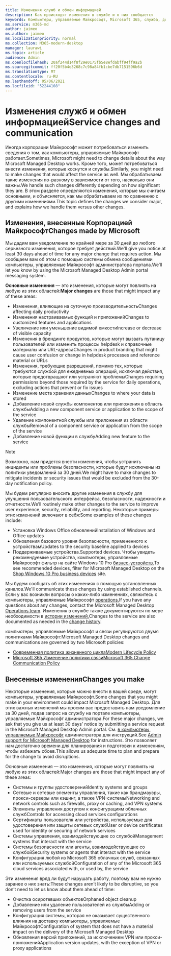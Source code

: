 ```yaml
---
title: Изменения служб и обмен информацией
description: Как происходят изменения в службе и о них сообщается
keywords: Компьютеры, управляемые Майкрософт, Microsoft 365, служба, документация
ms.service: m365-md
author: jaimeo
ms.author: jaimeo
ms.localizationpriority: normal
ms.collection: M365-modern-desktop
manager: laurawi
ms.topic: article
audience: Admin
ms.openlocfilehash: 20af244d14f8f29e0175fb5e8efdabff94ff9a2b
ms.sourcegitcommit: ff20f5b4e3268c7c98a84fb1cbe7db7151596b6d
ms.translationtype: MT
ms.contentlocale: ru-RU
ms.lasthandoff: 05/06/2021
ms.locfileid: "52244108"
---
```

# <a name="service-changes-and-communication"></a><span data-ttu-id="ebbb6-104">Изменения служб и обмен информацией</span><span class="sxs-lookup"><span data-stu-id="ebbb6-104">Service changes and communication</span></span>

<span data-ttu-id="ebbb6-105">Иногда корпорации Майкрософт может потребоваться изменить сведения о том, как компьютеры, управляемые Майкрософт работает.</span><span class="sxs-lookup"><span data-stu-id="ebbb6-105">Sometimes, Microsoft might need to change details about the way Microsoft Managed Desktop works.</span></span> <span data-ttu-id="ebbb6-106">Кроме того, может потребоваться внести изменения, которые коснутся и службы.</span><span class="sxs-lookup"><span data-stu-id="ebbb6-106">Similarly, you might need to make changes that would affect the service as well.</span></span> <span data-ttu-id="ebbb6-107">Мы обрабатываем такие изменения по-разному в зависимости от того, насколько они важны.</span><span class="sxs-lookup"><span data-stu-id="ebbb6-107">We handle such changes differently depending on how significant they are.</span></span> <span data-ttu-id="ebbb6-108">В этом разделе определяются изменения, которые мы считаем основными, и объясняется, как мы обрабатываем их по сравнению с другими изменениями.</span><span class="sxs-lookup"><span data-stu-id="ebbb6-108">This topic defines the changes we consider major, and explains how we handle them versus other changes.</span></span>



## <a name="changes-made-by-microsoft"></a><span data-ttu-id="ebbb6-109">Изменения, внесенные Корпорацией Майкрософт</span><span class="sxs-lookup"><span data-stu-id="ebbb6-109">Changes made by Microsoft</span></span>

<span data-ttu-id="ebbb6-110">Мы дадим вам уведомление по крайней мере за 30 дней до любого серьезного изменения, которое требует действий.</span><span class="sxs-lookup"><span data-stu-id="ebbb6-110">We'll give you notice at least 30 days ahead of time for any major change that requires action.</span></span> <span data-ttu-id="ebbb6-111">Мы сообщаем вам об этом с помощью системы обмена сообщениями компьютеры, управляемые Майкрософт администратора портала.</span><span class="sxs-lookup"><span data-stu-id="ebbb6-111">We’ll let you know by using the Microsoft Managed Desktop Admin portal messaging system.</span></span>

<span data-ttu-id="ebbb6-112">**Основные изменения** — это изменения, которые могут повлиять на любую из этих областей:</span><span class="sxs-lookup"><span data-stu-id="ebbb6-112">**Major changes** are those that might impact any of these areas:</span></span>
- <span data-ttu-id="ebbb6-113">Изменения, влияющие на суточную производительность</span><span class="sxs-lookup"><span data-stu-id="ebbb6-113">Changes affecting daily productivity</span></span>
- <span data-ttu-id="ebbb6-114">Изменения настраиваемых функций и приложений</span><span class="sxs-lookup"><span data-stu-id="ebbb6-114">Changes to customized features and applications</span></span>
- <span data-ttu-id="ebbb6-115">Увеличение или уменьшение видимой емкости</span><span class="sxs-lookup"><span data-stu-id="ebbb6-115">Increase or decrease of visible capacity</span></span>
- <span data-ttu-id="ebbb6-116">Изменения в брендинге продуктов, которые могут вызвать путаницу пользователей или изменить процессы helpdesk и справочные материалы или URL-адреса</span><span class="sxs-lookup"><span data-stu-id="ebbb6-116">Changes in product branding that might cause user confusion or change in helpdesk processes and reference material or URLs</span></span>
- <span data-ttu-id="ebbb6-117">Изменения, требующие разрешений, помимо тех, которые требуются службой для ежедневных операций, исключая действия, которые предотвращают или устраняют проблемы</span><span class="sxs-lookup"><span data-stu-id="ebbb6-117">Changes requiring permissions beyond those required by the service for daily operations, excluding actions that prevent or fix issues</span></span>
- <span data-ttu-id="ebbb6-118">Изменение места хранения данных</span><span class="sxs-lookup"><span data-stu-id="ebbb6-118">Changes to where your data is stored</span></span>
- <span data-ttu-id="ebbb6-119">Добавление новой службы компонентов или приложения в область службы</span><span class="sxs-lookup"><span data-stu-id="ebbb6-119">Adding a new component service or application to the scope of the service</span></span>
- <span data-ttu-id="ebbb6-120">Удаление компонентной службы или приложения из области службы</span><span class="sxs-lookup"><span data-stu-id="ebbb6-120">Removal of a component service or application from the scope of the service</span></span>
- <span data-ttu-id="ebbb6-121">Добавление новой функции в службу</span><span class="sxs-lookup"><span data-stu-id="ebbb6-121">Adding new feature to the service</span></span>

> [!NOTE]
> <span data-ttu-id="ebbb6-122">Возможно, нам придется внести изменения, чтобы устранить инциденты или проблемы безопасности, которые будут исключены из политики уведомлений за 30 дней.</span><span class="sxs-lookup"><span data-stu-id="ebbb6-122">We might have to make changes to mitigate incidents or security issues that would be excluded from the 30-day notification policy.</span></span>

<span data-ttu-id="ebbb6-123">Мы будем регулярно вносить другие изменения в службу для улучшения пользовательского интерфейса, безопасности, надежности и отчетности.</span><span class="sxs-lookup"><span data-stu-id="ebbb6-123">We’ll routinely make other changes to the service to improve user experience, security, reliability, and reporting.</span></span> <span data-ttu-id="ebbb6-124">Некоторые примеры этих изменений включают в себя:</span><span class="sxs-lookup"><span data-stu-id="ebbb6-124">Some examples of these changes include:</span></span>

- <span data-ttu-id="ebbb6-125">Установка Windows Office обновлений</span><span class="sxs-lookup"><span data-stu-id="ebbb6-125">Installation of Windows and Office updates</span></span>
- <span data-ttu-id="ebbb6-126">Обновления базового уровня безопасности, примененного к устройствам</span><span class="sxs-lookup"><span data-stu-id="ebbb6-126">Updates to the security baseline applied to devices</span></span>
- <span data-ttu-id="ebbb6-127">Поддерживаемые устройства.</span><span class="sxs-lookup"><span data-stu-id="ebbb6-127">Supported devices.</span></span> <span data-ttu-id="ebbb6-128">Чтобы увидеть рекомендуемые устройства, компьютеры, управляемые Майкрософт фильтр на сайте Windows 10 Pro [бизнес-устройств.](https://www.microsoft.com/windowsforbusiness/view-all-devices)</span><span class="sxs-lookup"><span data-stu-id="ebbb6-128">To see recommended devices, filter for Microsoft Managed Desktop on the [Shop Windows 10 Pro business devices](https://www.microsoft.com/windowsforbusiness/view-all-devices) site.</span></span>

<span data-ttu-id="ebbb6-129">Мы будем сообщать об этих изменениях с помощью установленных каналов.</span><span class="sxs-lookup"><span data-stu-id="ebbb6-129">We'll communicate these changes by using established channels.</span></span> <span data-ttu-id="ebbb6-130">Если у вас возникли вопросы о каких-либо изменениях, свяжитесь с компьютеры, управляемые Майкрософт [operations.](../working-with-managed-desktop/admin-support.md)</span><span class="sxs-lookup"><span data-stu-id="ebbb6-130">If you have any questions about any changes, contact the Microsoft Managed Desktop [Operations team](../working-with-managed-desktop/admin-support.md).</span></span> <span data-ttu-id="ebbb6-131">Изменения в службе также документируются по мере необходимости в [истории изменений.](../change-history-managed-desktop.md)</span><span class="sxs-lookup"><span data-stu-id="ebbb6-131">Changes to the service are also documented as needed in the [change history](../change-history-managed-desktop.md).</span></span>

<span data-ttu-id="ebbb6-132">компьютеры, управляемые Майкрософт и связи регулируются двумя политиками Майкрософт:</span><span class="sxs-lookup"><span data-stu-id="ebbb6-132">Microsoft Managed Desktop changes and communications are governed by two Microsoft policies:</span></span>
- [<span data-ttu-id="ebbb6-133">Современная политика жизненного цикла</span><span class="sxs-lookup"><span data-stu-id="ebbb6-133">Modern Lifecycle Policy</span></span>](https://support.microsoft.com/help/30881/modern-lifecycle-policy)
- [<span data-ttu-id="ebbb6-134">Microsoft 365 Изменение политики связи</span><span class="sxs-lookup"><span data-stu-id="ebbb6-134">Microsoft 365 Change Communication Policy</span></span>](/office365/admin/manage/message-center)

## <a name="changes-you-make"></a><span data-ttu-id="ebbb6-135">Внесенные изменения</span><span class="sxs-lookup"><span data-stu-id="ebbb6-135">Changes you make</span></span>

<span data-ttu-id="ebbb6-136">Некоторые изменения, которые можно внести в вашей среде, могут компьютеры, управляемые Майкрософт.</span><span class="sxs-lookup"><span data-stu-id="ebbb6-136">Some changes that you might make in your environment could impact Microsoft Managed Desktop.</span></span> <span data-ttu-id="ebbb6-137">Для этих важных изменений мы просим вас предоставить нам уведомление за 30 дней, подав запрос на службу на портале компьютеры, управляемые Майкрософт администратора.</span><span class="sxs-lookup"><span data-stu-id="ebbb6-137">For these major changes, we ask that you give us at least 30 days’ notice by submitting a service request in the Microsoft Managed Desktop Admin portal.</span></span> <span data-ttu-id="ebbb6-138">См. [в компьютеры, управляемые Майкрософт](../working-with-managed-desktop/admin-support.md) администратора для инструкций.</span><span class="sxs-lookup"><span data-stu-id="ebbb6-138">See [Admin support for Microsoft Managed Desktop](../working-with-managed-desktop/admin-support.md) for instructions.</span></span> <span data-ttu-id="ebbb6-139">Это позволяет нам достаточно времени для планирования и подготовки к изменениям, чтобы избежать сбоев.</span><span class="sxs-lookup"><span data-stu-id="ebbb6-139">This allows us adequate time to plan and prepare for the change to avoid disruptions.</span></span>

<span data-ttu-id="ebbb6-140">Основные изменения — это изменения, которые могут повлиять на любую из этих областей:</span><span class="sxs-lookup"><span data-stu-id="ebbb6-140">Major changes are those that might impact any of these areas:</span></span>

- <span data-ttu-id="ebbb6-141">Системы и группы удостоверений</span><span class="sxs-lookup"><span data-stu-id="ebbb6-141">Identity systems and groups</span></span>
- <span data-ttu-id="ebbb6-142">Сетевые и сетевые элементы управления, такие как брандмауэры, прокси-серверы или кэшинг, а также VPN-системы</span><span class="sxs-lookup"><span data-stu-id="ebbb6-142">Networking and network controls such as firewalls, proxy or caching, and VPN systems</span></span>
- <span data-ttu-id="ebbb6-143">Элементы управления доступом к конфигурациям облачных служб</span><span class="sxs-lookup"><span data-stu-id="ebbb6-143">Controls for accessing cloud services configurations</span></span>
- <span data-ttu-id="ebbb6-144">Сертификаты пользователя или устройства, используемые для удостоверения или защиты сетевых служб</span><span class="sxs-lookup"><span data-stu-id="ebbb6-144">User or device certificates used for identity or securing of network services</span></span>
- <span data-ttu-id="ebbb6-145">Системы управления, взаимодействующие со службой</span><span class="sxs-lookup"><span data-stu-id="ebbb6-145">Management systems that interact with the service</span></span>
- <span data-ttu-id="ebbb6-146">Системы безопасности или агенты, взаимодействующие со службой</span><span class="sxs-lookup"><span data-stu-id="ebbb6-146">Security systems or agents that interact with the service</span></span>
- <span data-ttu-id="ebbb6-147">Конфигурация любой из Microsoft 365 облачных служб, связанных или используемых службой</span><span class="sxs-lookup"><span data-stu-id="ebbb6-147">Configuration of any of the Microsoft 365 cloud services associated with, or used by, the service</span></span>

<span data-ttu-id="ebbb6-148">Эти изменения вряд ли будут нарушать работу, поэтому вам не нужно заранее о них знать:</span><span class="sxs-lookup"><span data-stu-id="ebbb6-148">These changes aren’t likely to be disruptive, so you don’t need to let us know about them ahead of time:</span></span>

- <span data-ttu-id="ebbb6-149">Очистка осиротевших объектов</span><span class="sxs-lookup"><span data-stu-id="ebbb6-149">Orphaned object cleanup</span></span>
- <span data-ttu-id="ebbb6-150">Добавление или удаление пользователей из службы</span><span class="sxs-lookup"><span data-stu-id="ebbb6-150">Adding or removing users from the service</span></span>
- <span data-ttu-id="ebbb6-151">Конфигурация системы, которая не оказывает существенного влияния на доставку компьютеры, управляемые Майкрософт</span><span class="sxs-lookup"><span data-stu-id="ebbb6-151">Configuration of system that does not have a material impact on the delivery of the Microsoft Managed Desktop</span></span>
- <span data-ttu-id="ebbb6-152">Обновления версий приложений, за исключением VPN или прокси-приложений</span><span class="sxs-lookup"><span data-stu-id="ebbb6-152">Application version updates, with the exception of VPN or proxy applications</span></span>